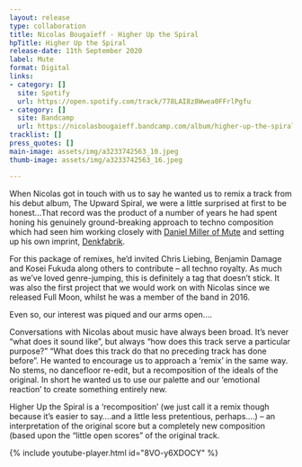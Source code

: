 ```yaml
---
layout: release
type: collaboration
title: Nicolas Bougaïeff - Higher Up the Spiral
hpTitle: Higher Up the Spiral
release-date: 11th September 2020
label: Mute
format: Digital
links:
- category: []
  site: Spotify
  url: https://open.spotify.com/track/778LAI8z8Wwea0FFrlPgfu
- category: []
  site: Bandcamp
  url: https://nicolasbougaieff.bandcamp.com/album/higher-up-the-spiral
tracklist: []
press_quotes: []
main-image: assets/img/a3233742563_10.jpeg
thumb-image: assets/img/a3233742563_16.jpeg

---
```

When Nicolas got in touch with us to say he wanted us to remix a track from his debut album, The Upward Spiral, we were a little surprised at first to be honest…That record was the product of a number of years he had spent honing his genuinely ground-breaking approach to techno composition which had seen him working closely with [Daniel Miller of Mute](https://mute.com/artists/nicolas-bougaieff) and setting up his own imprint, [Denkfabrik](https://editionsdenkfabrik.bandcamp.com/).

For this package of remixes, he’d invited Chris Liebing, Benjamin Damage and Kosei Fukuda along others to contribute – all techno royalty. As much as we’ve loved genre-jumping, this is definitely a tag that doesn’t stick. It was also the first project that we would work on with Nicolas since we released Full Moon, whilst he was a member of the band in 2016.

Even so, our interest was piqued and our arms open….

Conversations with Nicolas about music have always been broad. It’s never “what does it sound like”, but always “how does this track serve a particular purpose?” “What does this track do that no preceding track has done before”. He wanted to encourage us to approach a ‘remix’ in the same way. No stems, no dancefloor re-edit, but a recomposition of the ideals of the original. In short he wanted us to use our palette and our ‘emotional reaction’ to create something entirely new.

Higher Up the Spiral is a ‘recomposition’ (we just call it a remix though because it’s easier to say….and a little less pretentious, perhaps….) – an interpretation of the original score but a completely new composition (based upon the “little open scores” of the original track.

{% include youtube-player.html id="8VO-y6XDOCY" %}